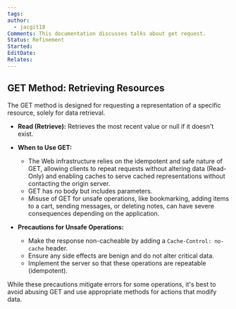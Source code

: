 ```yaml
---
tags: 
author:
  - jacgit18
Comments: This documentation discusses talks about get request.
Status: Refinement
Started: 
EditDate: 
Relates:
---
```

## **GET Method: Retrieving Resources**

The GET method is designed for requesting a representation of a specific resource, solely for data retrieval.

- **Read (Retrieve):** Retrieves the most recent value or null if it doesn't exist.

- **When to Use GET:**
  - The Web infrastructure relies on the idempotent and safe nature of GET, allowing clients to repeat requests without altering data (Read-Only) and enabling caches to serve cached representations without contacting the origin server.
  - GET has no body but includes parameters.
  - Misuse of GET for unsafe operations, like bookmarking, adding items to a cart, sending messages, or deleting notes, can have severe consequences depending on the application.

- **Precautions for Unsafe Operations:**
  - Make the response non-cacheable by adding a `Cache-Control: no-cache` header.
  - Ensure any side effects are benign and do not alter critical data.
  - Implement the server so that these operations are repeatable (idempotent).

While these precautions mitigate errors for some operations, it's best to avoid abusing GET and use appropriate methods for actions that modify data.